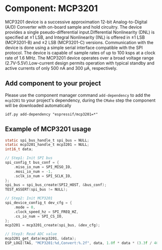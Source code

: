 # Component: MCP3201

MCP3201 device is a successive approximation 12-bit Analog-to-Digital (A/D) Converter with on-board sample and hold circuitry. The device provides a single pseudo-differential input.Differential Nonlinearity (DNL) is specified at ±1 LSB, and Integral Nonlinearity (INL) is offered in ±1 LSB (MCP3201-B) and ±2 LSB (MCP3201-C) versions. Communication with the device is done using a simple serial interface compatible with the SPI protocol. The device is capable of sample rates of up to 100 ksps at a clock rate of 1.6 MHz. The MCP3201 device operates over a broad voltage range (2.7V-5.5V).Low-current design permits operation with typical standby and active currents of only 500 nA and 300 μA, respectively. 

## Add component to your project

Please use the component manager command `add-dependency` to add the `mcp3201` to your project's dependency, during the `CMake` step the component will be downloaded automatically

```
idf.py add-dependency "espressif/mcp3201=*"
```

## Example of MCP3201 usage

```c
static spi_bus_handle_t spi_bus = NULL;
static mcp3201_handle_t mcp3201 = NULL;
int16_t data;

// Step1: Init SPI bus
spi_config_t bus_conf = {
    .miso_io_num = SPI_MISO_IO,
    .mosi_io_num = -1,
    .sclk_io_num = SPI_SCLK_IO,
};
spi_bus = spi_bus_create(SPI2_HOST, &bus_conf);
TEST_ASSERT(spi_bus != NULL);

// Step2: Init MCP3201
spi_device_config_t dev_cfg = {
    .mode = 0,
    .clock_speed_hz = SPI_FREQ_HZ,
    .cs_io_num = SPI_CS_IO,
};
mcp3201 = mcp3201_create(spi_bus, &dev_cfg);

// Step3: Read ADC value
mcp3201_get_data(mcp3201, &data);
ESP_LOGI(TAG, "MCP3201:%d,Convert:%.2f", data, 1.0f * data * (3.3f / 4096));
```
